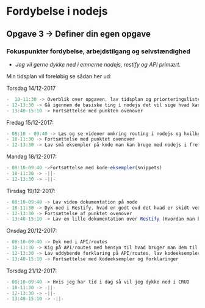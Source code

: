 # Fordybelse i nodejs

## Opgave 3 -> Definer din egen opgave
### Fokuspunkter fordybelse, arbejdstilgang og selvstændighed

- *Jeg vil gerne dykke ned i emnerne nodejs, restify og API primært.*

Min tidsplan vil foreløbig se sådan her ud:

 Torsdag 14/12-2017 
 ```js
-  10-11:30 -> Overblik over opgaven, lav tidsplan og priorteringsliste
- 12-13:30 -> Gå igennem de basiske ting i nodejs det vil sige hvad kan man bruge det til, hvorfor er det godt at bruge i stedet for php og .net f.eks?
- 13:40-15:10 -> Fortsættelse med punkten ovenover
```
Fredag 15/12-2017:
```js
- 08:10 - 09:40 -> Læs og se videoer omkring routing i nodejs og hvilke frameworks der kan bruges udover Restify
- 10-11:30 -> Fortsættelse med punktet ovenover
- 12-13:30 -> Lav små eksempler på kode man kan bruge med nodejs i fremtideige projekter
```

Mandag 18/12-2017:
```js
- 08:10-09:40 ->Fortsættelse med kode-eksempler(snippets)
- 10-11:30 -> -||-
- 12-13:30 -> -||-
```

Tirsdag 19/12-2017:
```js
- 08:10-09:40 -> Lav video dokumentation på node
- 10-11:30 -> Dyk ned i Restify, hvad er godt evd det hvad er skidt ved det?
- 12-13:30 -> Fortsættelse af punktet ovenover
- 13:40-15:10 -> Lav en lille dokumentation over Restify (Hvordan man bruger det)
```

Onsdag 20/12-2017:
```js
- 08:10-09:40 -> Dyk ned i API/routes
- 10-11:30 -> Kig på API/routes med hensyn til hvad bruger man dem til
- 12-13:30 -> Lav uddybende forklaring på API/routes, lav kodeeksempler med forklaringer
- 13:40-15:10 -> Fortsættelse med kodeeksempler og forklaringer
```
Torsdag 21/12-2017:
```js
- 08:10-09:40 -> Hvis jeg har tid i dag så vil jeg dykke ned i CRUD
- 10-11:30 -> -||-
- 12-13:30 -> -||-
- 13:40-15:10 -> -||-
